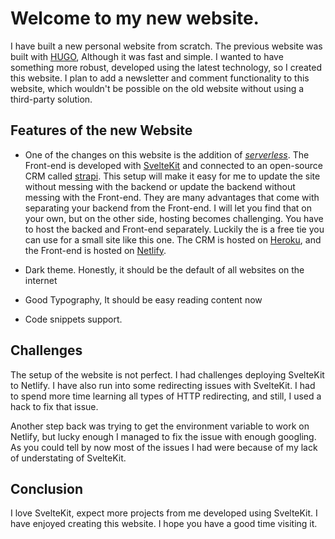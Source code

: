 # Welcome to my new website.

I have built a new personal website from scratch. The previous website was
built with [HUGO](https://gohugo.io/),  Although it was fast and simple. I wanted to have something
more robust,  developed using the latest technology, so I created this website.
I plan to add a newsletter and comment functionality to this website, which
wouldn't be possible on the old website without using a third-party solution.

## Features of the new Website

* One of the changes on this website is the addition of
  [*serverless*](https://www.redhat.com/en/topics/cloud-native-apps/what-is-serverless).
  The Front-end is developed with [SvelteKit](https://kit.svelte.dev/) and connected to an open-source CRM
  called [strapi](https://strapi.io/). This setup will make it easy for me to update the site without
  messing with the backend or update the backend without messing with the
  Front-end. They are many advantages that come with separating your backend
  from the Front-end. I will let you find that on your own, but on the other
  side, hosting becomes challenging. You have to host the backed and Front-end
  separately. Luckily the is a free tie you can use for a small site like this
  one. The CRM is hosted on [Heroku](https://www.heroku.com/), and the Front-end is hosted on [Netlify](https://www.heroku.com/).

* Dark theme. Honestly, it should be the default of all websites on the internet

* Good Typography, It should be easy reading content now

* Code snippets support.

## Challenges
 The setup of the website is not perfect. I had challenges deploying SvelteKit
 to Netlify.  I have also run into some redirecting issues with SvelteKit. I
 had to spend more time learning all types of HTTP redirecting, and still, I
 used a hack to fix that issue. 

Another step back was trying to get the environment variable to work on
Netlify, but lucky enough I managed to fix the issue with enough googling. As
you could tell by now most of the issues I had were because of my lack of
understating of SvelteKit.

## Conclusion
I love SvelteKit, expect more projects from me developed using SvelteKit. I
have enjoyed creating this website. I hope you have a good time visiting it.

